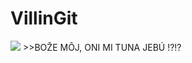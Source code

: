# VillinGit
![](https://www.extra.cz/images/thumbs/24/be/24be911-122074-b7d9bdd53705ad8a996771c206fa-w42-658x900-fit.png)
                               >>BOŽE MÔJ, ONI MI TUNA JEBÚ !?!?
